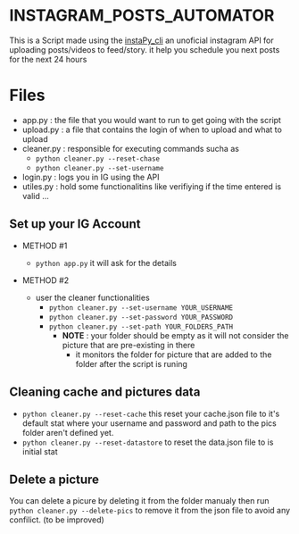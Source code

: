 # INSTAGRAM_POSTS_AUTOMATOR
This is a Script made using the [instaPy_cli](https://github.com/instagrambot/instapy-cli) an unoficial instagram API for uploading posts/videos to feed/story.
it help  you schedule you next posts for the next 24 hours 

# Files
* app.py : the file that you would want to run to get going with the script
* upload.py : a file that contains the login of when to upload and what to upload 
* cleaner.py : responsible for executing commands sucha as 
	 * `python cleaner.py --reset-chase` 
	 * `python cleaner.py --set-username`  
* login.py : logs you in IG using the API 
* utiles.py : hold some functionalitins like verifiying if the time entered is valid ... 
 
## Set up your IG Account
* METHOD #1
	* `python app.py` it will ask for the details 

* METHOD #2
	* user the cleaner functionalities 
		* `python cleaner.py --set-username YOUR_USERNAME`
		* `python cleaner.py --set-password YOUR_PASSWORD`
		* `python cleaner.py --set-path YOUR_FOLDERS_PATH`
			*	**NOTE** : your folder should be empty as it will not consider the picture that are pre-existing in there 
				*	it monitors the folder for picture that are added to the folder after the script is runing   

## Cleaning cache and pictures data 
	

* `python cleaner.py --reset-cache`  this reset your cache.json file to it's default stat where your username and password and path to the pics folder aren't defined yet.  
* `python cleaner.py --reset-datastore` to reset the data.json file to is initial stat 

## Delete a picture 

You can delete a picure by deleting it from the folder manualy then run `python cleaner.py --delete-pics`  to remove it from the json file to avoid any confilict. 
(to be improved)